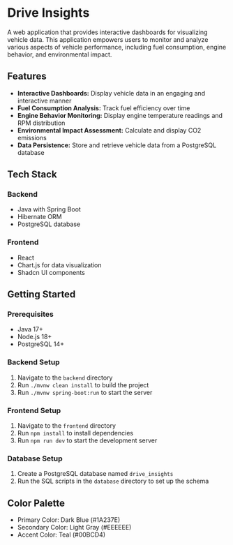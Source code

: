 # Drive Insights

A web application that provides interactive dashboards for visualizing vehicle data. This application empowers users to monitor and analyze various aspects of vehicle performance, including fuel consumption, engine behavior, and environmental impact.

## Features

- **Interactive Dashboards:** Display vehicle data in an engaging and interactive manner
- **Fuel Consumption Analysis:** Track fuel efficiency over time
- **Engine Behavior Monitoring:** Display engine temperature readings and RPM distribution
- **Environmental Impact Assessment:** Calculate and display CO2 emissions
- **Data Persistence:** Store and retrieve vehicle data from a PostgreSQL database

## Tech Stack

### Backend
- Java with Spring Boot
- Hibernate ORM
- PostgreSQL database

### Frontend
- React
- Chart.js for data visualization
- Shadcn UI components

## Getting Started

### Prerequisites
- Java 17+
- Node.js 18+
- PostgreSQL 14+

### Backend Setup
1. Navigate to the `backend` directory
2. Run `./mvnw clean install` to build the project
3. Run `./mvnw spring-boot:run` to start the server

### Frontend Setup
1. Navigate to the `frontend` directory
2. Run `npm install` to install dependencies
3. Run `npm run dev` to start the development server

### Database Setup
1. Create a PostgreSQL database named `drive_insights`
2. Run the SQL scripts in the `database` directory to set up the schema

## Color Palette
- Primary Color: Dark Blue (#1A237E)
- Secondary Color: Light Gray (#EEEEEE)
- Accent Color: Teal (#00BCD4) 